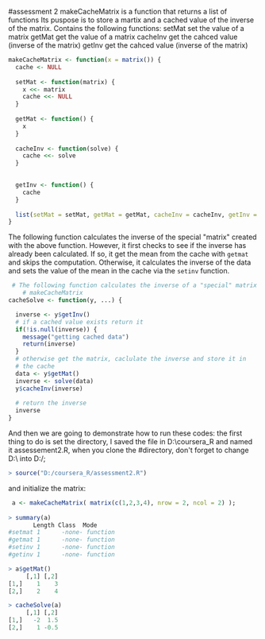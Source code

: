#assessment 2
makeCacheMatrix is a function that returns a list of functions
Its puspose is to store a martix and a cached value of the inverse of the 
matrix. Contains the following functions:
setMat      set the value of a matrix
getMat      get the value of a matrix
cacheInv   get the cahced value (inverse of the matrix)
getInv     get the cahced value (inverse of the matrix)
<!-- -->
``` R
makeCacheMatrix <- function(x = matrix()) {
  cache <- NULL
  
  setMat <- function(matrix) {
    x <<- matrix
    cache <<- NULL
  }
  
  getMat <- function() {
    x
  }
  
  cacheInv <- function(solve) {
    cache <<- solve
  }
  

  getInv <- function() {
    cache
  }
  
  list(setMat = setMat, getMat = getMat, cacheInv = cacheInv, getInv = getInv)
}
```

The following function calculates the inverse of the special "matrix"
created with the above function. However, it first checks to see if the
inverse has already been calculated. If so, it get the mean from the
cache with `getmat` and skips the computation. Otherwise, it calculates the inverse of
the data and sets the value of the mean in the cache via the `setinv`
function.
``` R
 # The following function calculates the inverse of a "special" matrix created with 
    # makeCacheMatrix
cacheSolve <- function(y, ...) {

  inverse <- y$getInv()
  # if a cached value exists return it
  if(!is.null(inverse)) {
    message("getting cached data")
    return(inverse)
  }
  # otherwise get the matrix, caclulate the inverse and store it in
  # the cache
  data <- y$getMat()
  inverse <- solve(data)
  y$cacheInv(inverse)
  
  # return the inverse
  inverse
}
```   

And then we are going to demonstrate how to run these codes:
the first thing to do is set the directory, I saved the file in D:\coursera_R and named it assessement2.R, when you clone the #directory, don't forget to change D:\ into D:/;
``` R
> source("D:/coursera_R/assessment2.R")
```
and initialize the matrix:
``` R 
 a <- makeCacheMatrix( matrix(c(1,2,3,4), nrow = 2, ncol = 2) );
 
> summary(a)
       Length Class  Mode    
#setmat 1      -none- function
#getmat 1      -none- function
#setinv 1      -none- function
#getinv 1      -none- function

> a$getMat()
     [,1] [,2]
[1,]    1    3
[2,]    2    4

> cacheSolve(a)
     [,1] [,2]
[1,]   -2  1.5
[2,]    1 -0.5
```
